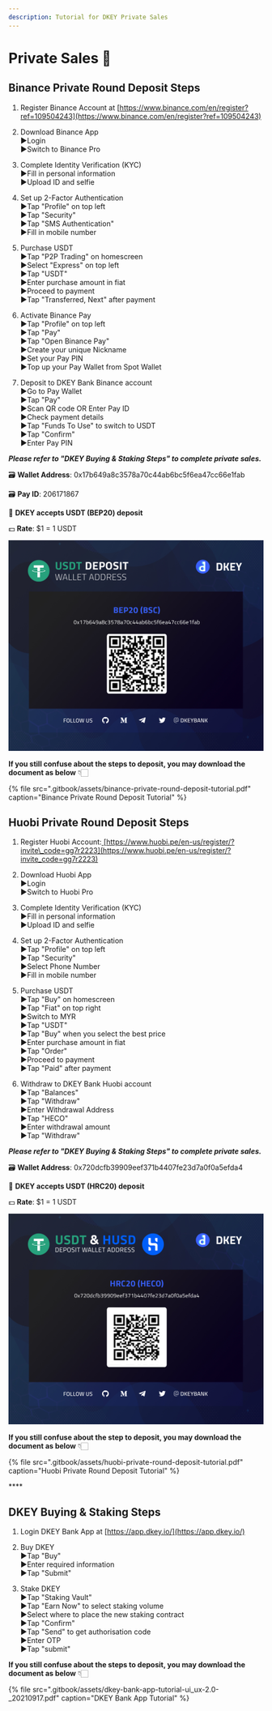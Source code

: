```yaml
---
description: Tutorial for DKEY Private Sales
---
```


# Private Sales 🎯

## **Binance Private Round Deposit Steps**

1. Register Binance Account at [https://www.binance.com/en/register?ref=109504243](https://www.binance.com/en/register?ref=109504243) 

2. Download Binance App  
   ▶Login  
   ▶Switch to Binance Pro

3. Complete Identity Verification \(KYC\)  
   ▶Fill in personal information  
   ▶Upload ID and selfie

4. Set up 2-Factor Authentication  
   ▶Tap "Profile" on top left  
   ▶Tap "Security"  
   ▶Tap "SMS Authentication"  
   ▶Fill in mobile number

5. Purchase USDT  
   ▶Tap "P2P Trading" on homescreen  
   ▶Select "Express" on top left  
   ▶Tap "USDT"  
   ▶Enter purchase amount in fiat  
   ▶Proceed to payment  
   ▶Tap "Transferred, Next" after payment

6. Activate Binance Pay  
   ▶Tap "Profile" on top left  
   ▶Tap "Pay"  
   ▶Tap "Open Binance Pay"  
   ▶Create your unique Nickname  
   ▶Set your Pay PIN  
   ▶Top up your Pay Wallet from Spot Wallet

7. Deposit to DKEY Bank Binance account  
   ▶Go to Pay Wallet  
   ▶Tap "Pay"  
   ▶Scan QR code OR Enter Pay ID  
   ▶Check payment details  
   ▶Tap "Funds To Use" to switch to USDT  
   ▶Tap "Confirm"  
   ▶Enter Pay PIN

_**Please refer to "DKEY Buying & Staking Steps" to complete private sales.**_



🗃 **Wallet Address**: 0x17b649a8c3578a70c44ab6bc5f6ea47cc66e1fab

🗃 **Pay ID**: 206171867

🔑 **DKEY accepts USDT \(BEP20\) deposit**

💵 **Rate**: $1 = 1 USDT

![](.gitbook/assets/usdt-deposit-poster_bep20.jpg)

**If you still confuse about the steps to deposit, you may download the document as below** 👇🏻 

{% file src=".gitbook/assets/binance-private-round-deposit-tutorial.pdf" caption="Binance Private Round Deposit Tutorial" %}



## Huobi Private Round Deposit Steps

1. Register Huobi Account:[ ](https://bit.ly/3gdMois)[https://www.huobi.pe/en-us/register/?invite\_code=gg7r2223](https://www.huobi.pe/en-us/register/?invite_code=gg7r2223)

2. Download Huobi App  
   ▶Login   
   ▶Switch to Huobi Pro

3. Complete Identity Verification \(KYC\)  
   ▶Fill in personal information  
   ▶Upload ID and selfie

4. Set up 2-Factor Authentication  
   ▶Tap "Profile" on top left  
   ▶Tap "Security"  
   ▶Select Phone Number  
   ▶Fill in mobile number

5. Purchase USDT  
   ▶Tap "Buy" on homescreen  
   ▶Tap "Fiat" on top right  
   ▶Switch to MYR  
   ▶Tap "USDT"  
   ▶Tap "Buy" when you select the best price  
   ▶Enter purchase amount in fiat  
   ▶Tap "Order"  
   ▶Proceed to payment  
   ▶Tap "Paid" after payment

6. Withdraw to DKEY Bank Huobi account  
   ▶Tap "Balances"  
   ▶Tap "Withdraw"  
   ▶Enter Withdrawal Address  
   ▶Tap "HECO"  
   ▶Enter withdrawal amount  
   ▶Tap "Withdraw"

_**Please refer to "DKEY Buying & Staking Steps" to complete private sales.**_



🗃 **Wallet Address**: 0x720dcfb39909eef371b4407fe23d7a0f0a5efda4  
  
🔑 **DKEY accepts USDT \(HRC20\) deposit**

💵 **Rate**: $1 = 1 USDT

![](.gitbook/assets/hrc20_usdt-and-husd.jpg)

**If you still confuse about the step to deposit, you may download the document as below** 👇🏻 

{% file src=".gitbook/assets/huobi-private-round-deposit-tutorial.pdf" caption="Huobi Private Round Deposit Tutorial" %}

\*\*\*\*

## **DKEY Buying & Staking Steps**

1. Login DKEY Bank App at [https://app.dkey.io/](https://app.dkey.io/)

2. Buy DKEY  
   ▶Tap "Buy"  
   ▶Enter required information  
   ▶Tap "Submit"

3. Stake DKEY  
   ▶Tap "Staking Vault"  
   ▶Tap "Earn Now" to select staking volume  
   ▶Select where to place the new staking contract  
   ▶Tap "Confirm"  
   ▶Tap "Send" to get authorisation code  
   ▶Enter OTP  
   ▶Tap "submit"



**If you still confuse about the steps to deposit, you may download the document as below** 👇🏻 



{% file src=".gitbook/assets/dkey-bank-app-tutorial-ui\_ux-2.0-\_20210917.pdf" caption="DKEY Bank App Tutorial" %}

